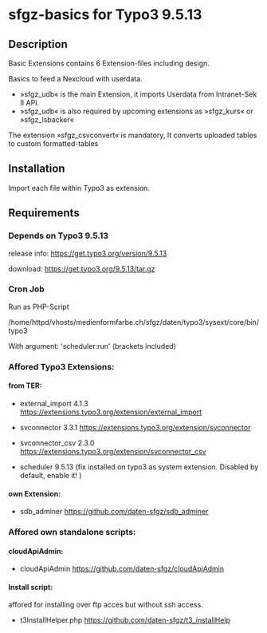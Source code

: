 # sfgz-basics for Typo3 9.5.13
## Description
Basic Extensions contains 6 Extension-files including design. 

Basics to feed a Nexcloud with userdata. 
  - »sfgz_udb« is the main Extension, it imports Userdata from Intranet-Sek II API.
  - »sfgz_udb« is also required by upcoming extensions as »sfgz_kurs« or »sfgz_lsbacker«

The extension »sfgz_csvconvert« is mandatory, It converts uploaded tables to custom formatted-tables

## Installation
Import each file within Typo3 as extension.

## Requirements
### Depends on Typo3 9.5.13

release info: https://get.typo3.org/version/9.5.13

download: https://get.typo3.org/9.5.13/tar.gz

### Cron Job
Run as PHP-Script

/home/httpd/vhosts/medienformfarbe.ch/sfgz/daten/typo3/sysext/core/bin/typo3

With argument: 'scheduler:run'  (brackets included)

### Affored Typo3 Extensions:
#### from TER:

- external_import 4.1.3 https://extensions.typo3.org/extension/external_import 
 
- svconnector 3.3.1 https://extensions.typo3.org/extension/svconnector
 
- svconnector_csv 2.3.0 https://extensions.typo3.org/extension/svconnector_csv
 
- scheduler 9.5.13 (fix installed on typo3 as system extension. Disabled by default, enable it! )
 
#### own Extension:

- sdb_adminer https://github.com/daten-sfgz/sdb_adminer
 
### Affored own standalone scripts:
#### cloudApiAdmin:
- cloudApiAdmin https://github.com/daten-sfgz/cloudApiAdmin

#### Install script:
affored for installing over ftp acces but without ssh access.
- t3InstallHelper.php https://github.com/daten-sfgz/t3_installHelp
